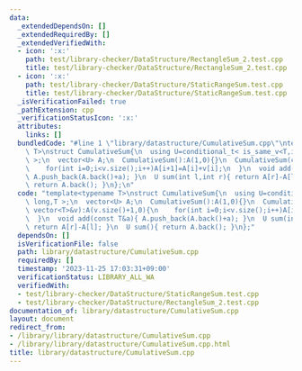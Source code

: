 ```yaml
---
data:
  _extendedDependsOn: []
  _extendedRequiredBy: []
  _extendedVerifiedWith:
  - icon: ':x:'
    path: test/library-checker/DataStructure/RectangleSum_2.test.cpp
    title: test/library-checker/DataStructure/RectangleSum_2.test.cpp
  - icon: ':x:'
    path: test/library-checker/DataStructure/StaticRangeSum.test.cpp
    title: test/library-checker/DataStructure/StaticRangeSum.test.cpp
  _isVerificationFailed: true
  _pathExtension: cpp
  _verificationStatusIcon: ':x:'
  attributes:
    links: []
  bundledCode: "#line 1 \"library/datastructure/CumulativeSum.cpp\"\ntemplate<typename\
    \ T>\nstruct CumulativeSum{\n  using U=conditional_t< is_same_v<T,int>,long long,T\
    \ >;\n  vector<U> A;\n  CumulativeSum():A(1,0){}\n  CumulativeSum(const vector<T>&v):A(v.size()+1,0){\n\
    \    for(int i=0;i<v.size();i++)A[i+1]=A[i]+v[i];\n  }\n  void add(const T&a){\
    \ A.push_back(A.back()+a); }\n  U sum(int l,int r){ return A[r]-A[l]; }\n  U sum(){\
    \ return A.back(); }\n};\n"
  code: "template<typename T>\nstruct CumulativeSum{\n  using U=conditional_t< is_same_v<T,int>,long\
    \ long,T >;\n  vector<U> A;\n  CumulativeSum():A(1,0){}\n  CumulativeSum(const\
    \ vector<T>&v):A(v.size()+1,0){\n    for(int i=0;i<v.size();i++)A[i+1]=A[i]+v[i];\n\
    \  }\n  void add(const T&a){ A.push_back(A.back()+a); }\n  U sum(int l,int r){\
    \ return A[r]-A[l]; }\n  U sum(){ return A.back(); }\n};"
  dependsOn: []
  isVerificationFile: false
  path: library/datastructure/CumulativeSum.cpp
  requiredBy: []
  timestamp: '2023-11-25 17:03:31+09:00'
  verificationStatus: LIBRARY_ALL_WA
  verifiedWith:
  - test/library-checker/DataStructure/StaticRangeSum.test.cpp
  - test/library-checker/DataStructure/RectangleSum_2.test.cpp
documentation_of: library/datastructure/CumulativeSum.cpp
layout: document
redirect_from:
- /library/library/datastructure/CumulativeSum.cpp
- /library/library/datastructure/CumulativeSum.cpp.html
title: library/datastructure/CumulativeSum.cpp
---
```

